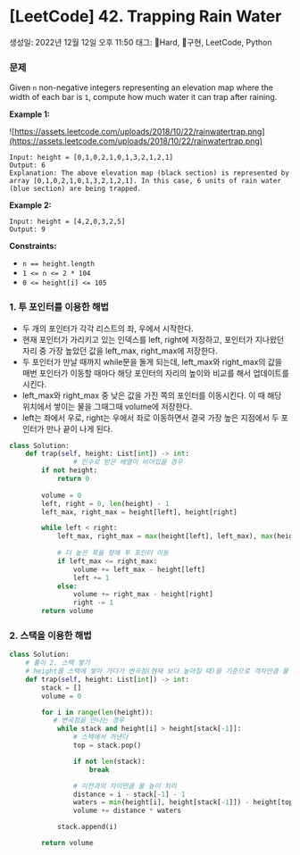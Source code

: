 # [LeetCode] 42. Trapping Rain Water

생성일: 2022년 12월 12일 오후 11:50
태그: Hard, 구현, LeetCode, Python

### 문제

Given `n` non-negative integers representing an elevation map where the width of each bar is `1`, compute how much water it can trap after raining.

**Example 1:**

![https://assets.leetcode.com/uploads/2018/10/22/rainwatertrap.png](https://assets.leetcode.com/uploads/2018/10/22/rainwatertrap.png)

```
Input: height = [0,1,0,2,1,0,1,3,2,1,2,1]
Output: 6
Explanation: The above elevation map (black section) is represented by array [0,1,0,2,1,0,1,3,2,1,2,1]. In this case, 6 units of rain water (blue section) are being trapped.
```

**Example 2:**

```
Input: height = [4,2,0,3,2,5]
Output: 9
```

**Constraints:**

- `n == height.length`
- `1 <= n <= 2 * 104`
- `0 <= height[i] <= 105`

### 1. 투 포인터를 이용한 해법

- 두 개의 포인터가 각각 리스트의 좌, 우에서 시작한다.
- 현재 포인터가 가리키고 있는 인덱스를 left, right에 저장하고, 포인터가 지나왔던 자리 중 가장 높았던 값을 left_max, right_max에  저장한다.
- 두 포인터가 만날 때까지 while문을 돌게 되는데, left_max와 right_max의 값을 매번 포인터가 이동할 때마다 해당 포인터의 자리의 높이와 비교를 해서 업데이트를 시킨다.
- left_max와 right_max 중 낮은 값을 가진 쪽의 포인터를 이동시킨다. 이 때 해당 위치에서 쌓이는 물을 그때그때 volume에 저장한다.
- left는 좌에서 우로, right는 우에서 좌로 이동하면서 결국 가장 높은 지점에서 두 포인터가 만나 끝이 나게 된다.

```python
class Solution:
    def trap(self, height: List[int]) -> int:
				# 인수로 받은 배열이 비어있을 경우
        if not height:
            return 0
        
        volume = 0
        left, right = 0, len(height) - 1
        left_max, right_max = height[left], height[right]

        while left < right:
            left_max, right_max = max(height[left], left_max), max(height[right], right_max)
            
            # 더 높은 쪽을 향해 투 포인터 이동
            if left_max <= right_max:
                volume += left_max - height[left]
                left += 1
            else:
                volume += right_max - height[right]
                right -= 1
        return volume
```

### 2. 스택을 이용한 해법

```python
class Solution:
	# 풀이 2. 스택 쌓기
    # height를 스택에 쌓아 가다가 변곡점(현재 보다 높아질 때)을 기준으로 격차만큼 물 높이 volume을 채움
    def trap(self, height: List[int]) -> int:
        stack = []
        volume = 0

        for i in range(len(height)):
           # 변곡점을 만나는 경우
            while stack and height[i] > height[stack[-1]]:
                # 스택에서 꺼낸다
                top = stack.pop()

                if not len(stack):
                    break

                # 이전과의 차이만큼 물 높이 처리
                distance = i - stack[-1] - 1
                waters = min(height[i], height[stack[-1]]) - height[top]
                volume += distance * waters

            stack.append(i)

        return volume
```